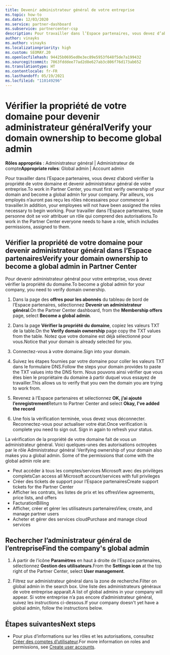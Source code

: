 ```yaml
---
title: Devenir administrateur général de votre entreprise
ms.topic: how-to
ms.date: 12/03/2020
ms.service: partner-dashboard
ms.subservice: partnercenter-csp
description: Pour travailler dans l’Espace partenaires, vous devez d’abord vérifier la propriété de votre domaine. Découvrez comment procéder et comment devenir un administrateur général qui peut ajouter des utilisateurs.
author: vinayks
ms.author: vinayks
ms.localizationpriority: high
ms.custom: SEOMAY.20
ms.openlocfilehash: 94425b0695ed0e3ec89e5953f648f5de7a199432
ms.sourcegitcommit: 7063fdddee77ad2d8e627ab3c806f76d173ab652
ms.translationtype: HT
ms.contentlocale: fr-FR
ms.lasthandoff: 05/19/2021
ms.locfileid: "110149296"
---
```

# <a name="verify-your-domain-ownership-to-become-global-admin"></a><span data-ttu-id="aa3d7-104">Vérifier la propriété de votre domaine pour devenir administrateur général</span><span class="sxs-lookup"><span data-stu-id="aa3d7-104">Verify your domain ownership to become global admin</span></span> 


<span data-ttu-id="aa3d7-105">**Rôles appropriés** : Administrateur général | Administrateur de compte</span><span class="sxs-lookup"><span data-stu-id="aa3d7-105">**Appropriate roles**: Global admin | Account admin</span></span>

<span data-ttu-id="aa3d7-106">Pour travailler dans l’Espace partenaires, vous devez d’abord vérifier la propriété de votre domaine et devenir administrateur général de votre entreprise.</span><span class="sxs-lookup"><span data-stu-id="aa3d7-106">To work in Partner Center, you must first verify ownership of your domain and become a global admin for your company.</span></span> <span data-ttu-id="aa3d7-107">Par ailleurs, vos employés n’auront pas reçu les rôles nécessaires pour commencer à travailler.</span><span class="sxs-lookup"><span data-stu-id="aa3d7-107">In addition, your employees will not have been assigned the roles necessary to begin working.</span></span>  <span data-ttu-id="aa3d7-108">Pour travailler dans l’Espace partenaires, toute personne doit se voir attribuer un rôle qui comprend des autorisations.</span><span class="sxs-lookup"><span data-stu-id="aa3d7-108">To work in the Partner Center everyone needs to have a role, which includes permissions, assigned to them.</span></span>  

## <a name="verify-your-domain-ownership-to-become-a-global-admin-in-partner-center"></a><span data-ttu-id="aa3d7-109">Vérifier la propriété de votre domaine pour devenir administrateur général dans l’Espace partenaires</span><span class="sxs-lookup"><span data-stu-id="aa3d7-109">Verify your domain ownership to become a global admin in Partner Center</span></span>

<span data-ttu-id="aa3d7-110">Pour devenir administrateur général pour votre entreprise, vous devez vérifier la propriété du domaine.</span><span class="sxs-lookup"><span data-stu-id="aa3d7-110">To become a global admin for your company, you need to verify domain ownership.</span></span>

1. <span data-ttu-id="aa3d7-111">Dans la page des **offres pour les abonnés** du tableau de bord de l’Espace partenaires, sélectionnez **Devenir un administrateur général**.</span><span class="sxs-lookup"><span data-stu-id="aa3d7-111">On the Partner Center dashboard, from the **Membership offers** page, select **Become a global admin**.</span></span> 

2. <span data-ttu-id="aa3d7-112">Dans la page **Vérifier la propriété du domaine**, copiez les valeurs TXT de la table.</span><span class="sxs-lookup"><span data-stu-id="aa3d7-112">On the **Verify domain ownership** page copy the TXT values from the table.</span></span> <span data-ttu-id="aa3d7-113">Notez que votre domaine est déjà sélectionné pour vous.</span><span class="sxs-lookup"><span data-stu-id="aa3d7-113">Notice that your domain is already selected for you.</span></span>

3. <span data-ttu-id="aa3d7-114">Connectez-vous à votre domaine.</span><span class="sxs-lookup"><span data-stu-id="aa3d7-114">Sign into your domain.</span></span> 

4. <span data-ttu-id="aa3d7-115">Suivez les étapes fournies par votre domaine pour coller les valeurs TXT dans le formulaire DNS.</span><span class="sxs-lookup"><span data-stu-id="aa3d7-115">Follow the steps your domain provides to paste the TXT values into the DNS form.</span></span>  <span data-ttu-id="aa3d7-116">Nous pouvons ainsi vérifier que vous êtes bien le propriétaire du domaine à partir duquel vous essayez de travailler.</span><span class="sxs-lookup"><span data-stu-id="aa3d7-116">This allows us to verify that you own the domain you are trying to work from.</span></span>

5. <span data-ttu-id="aa3d7-117">Revenez à l’Espace partenaires et sélectionnez **OK, j’ai ajouté l’enregistrement**</span><span class="sxs-lookup"><span data-stu-id="aa3d7-117">Return to Partner Center and select **Okay, I've added the record**</span></span>

6. <span data-ttu-id="aa3d7-118">Une fois la vérification terminée, vous devez vous déconnecter. Reconnectez-vous pour actualiser votre état.</span><span class="sxs-lookup"><span data-stu-id="aa3d7-118">Once verification is complete you need to sign out. Sign in again to refresh your status.</span></span> 

<span data-ttu-id="aa3d7-119">La vérification de la propriété de votre domaine fait de vous un administrateur général. Voici quelques-unes des autorisations octroyées par le rôle Administrateur général :</span><span class="sxs-lookup"><span data-stu-id="aa3d7-119">Verifying ownership of your domain also makes you a global admin. Some of the permissions that come with the global admin role are:</span></span>

- <span data-ttu-id="aa3d7-120">Peut accéder à tous les comptes/services Microsoft avec des privilèges complets</span><span class="sxs-lookup"><span data-stu-id="aa3d7-120">Can access all Microsoft account/services with full privileges</span></span> 
- <span data-ttu-id="aa3d7-121">Créer des tickets de support pour l’Espace partenaires</span><span class="sxs-lookup"><span data-stu-id="aa3d7-121">Create support tickets for the Partner Center</span></span>
- <span data-ttu-id="aa3d7-122">Afficher les contrats, les listes de prix et les offres</span><span class="sxs-lookup"><span data-stu-id="aa3d7-122">View agreements, price lists, and offers</span></span>
- <span data-ttu-id="aa3d7-123">Facturation</span><span class="sxs-lookup"><span data-stu-id="aa3d7-123">Billing</span></span>
- <span data-ttu-id="aa3d7-124">Afficher, créer et gérer les utilisateurs partenaires</span><span class="sxs-lookup"><span data-stu-id="aa3d7-124">View, create, and manage partner users</span></span>
- <span data-ttu-id="aa3d7-125">Acheter et gérer des services cloud</span><span class="sxs-lookup"><span data-stu-id="aa3d7-125">Purchase and manage cloud services</span></span>

## <a name="find-the-companys-global-admin"></a><span data-ttu-id="aa3d7-126">Rechercher l’administrateur général de l’entreprise</span><span class="sxs-lookup"><span data-stu-id="aa3d7-126">Find the company's global admin</span></span>

1. <span data-ttu-id="aa3d7-127">À partir de l’icône **Paramètres** en haut à droite de l’Espace partenaires, sélectionnez **Gestion des utilisateurs**.</span><span class="sxs-lookup"><span data-stu-id="aa3d7-127">From the **Settings icon** at the top right of the Partner Center, select **User management**.</span></span>

1. <span data-ttu-id="aa3d7-128">Filtrez sur administrateur général dans la zone de recherche.</span><span class="sxs-lookup"><span data-stu-id="aa3d7-128">Filter on global admin in the search box.</span></span> <span data-ttu-id="aa3d7-129">Une liste des administrateurs généraux de votre entreprise apparaît.</span><span class="sxs-lookup"><span data-stu-id="aa3d7-129">A list of global admins in your company will appear.</span></span> <span data-ttu-id="aa3d7-130">Si votre entreprise n’a pas encore d’administrateur général, suivez les instructions ci-dessous.</span><span class="sxs-lookup"><span data-stu-id="aa3d7-130">If your company doesn't yet have a global admin, follow the instructions below.</span></span>

## <a name="next-steps"></a><span data-ttu-id="aa3d7-131">Étapes suivantes</span><span class="sxs-lookup"><span data-stu-id="aa3d7-131">Next steps</span></span>

- <span data-ttu-id="aa3d7-132">Pour plus d’informations sur les rôles et les autorisations, consultez [Créer des comptes d’utilisateur](create-user-accounts-and-set-permissions.md).</span><span class="sxs-lookup"><span data-stu-id="aa3d7-132">For more information on roles and permissions, see [Create user accounts](create-user-accounts-and-set-permissions.md).</span></span> 